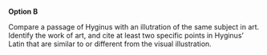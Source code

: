 **Option B**

Compare a passage of Hyginus with an illutration of the same subject in art. Identify the work of art, and cite at least two specific points in Hyginus’ Latin that are similar to or different from the visual illustration.








